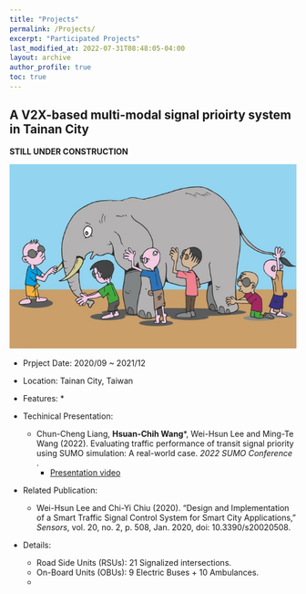 ```yaml
---
title: "Projects"
permalink: /Projects/
excerpt: "Participated Projects"
last_modified_at: 2022-07-31T08:48:05-04:00
layout: archive
author_profile: true
toc: true
---
```


## A V2X-based multi-modal signal prioirty system in Tainan City


**STILL UNDER CONSTRUCTION**

![alt text](/assets/images/500x300.png)

* Prpject Date: 2020/09 ~ 2021/12
* Location: Tainan City, Taiwan
* Features:
    * 
* Techinical Presentation:
    * Chun-Cheng Liang, **Hsuan-Chih Wang***, Wei-Hsun Lee and Ming-Te Wang (2022). Evaluating traffic performance of transit signal priority using SUMO simulation: A real-world case. _2022 SUMO Conference_ .
        * [Presentation video](https://www.youtube.com/watch?v=orrKpgA8jCw)
* Related Publication:
    * Wei-Hsun Lee and Chi-Yi Chiu (2020). “Design and Implementation of a Smart Traffic Signal Control System for Smart City Applications,” _Sensors_, vol. 20, no. 2, p. 508, Jan. 2020, doi: 10.3390/s20020508.

* Details: 
    * Road Side Units (RSUs): 21 Signalized intersections.  
    * On-Board Units (OBUs): 9 Electric Buses + 10 Ambulances.
    * 






